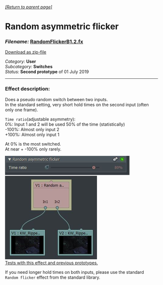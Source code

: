 ﻿*[[Return to parent page]](../../../README.md)*  

# Random asymmetric flicker

### *Filename:* <a href="RandomFlickerB1.2.fx" download>RandomFlickerB1.2.fx</a> 
[Download as zip-file](RandomFlickerB1.2.zip)

*Category:* **User**  
*Subcategory:* **Switches**  
*Status:* **Second prototype** of 01 July 2019  


--------------------------------------------------------------------------

### Effect description: 
Does a pseudo random switch between two inputs.  
In the standard setting, very short hold times on the second input (often only one frame).   
  
`Time ratio`(adjustable asymmetry):  
0%: Input 1 and 2 will be used 50% of the time (statistically)  
-100%: Almost only input 2  
+100%: Almost only input 1  
  
At 0% is the most switched.  
At near + -100% only rarely.  
  
![](IMG/img1.jpg)  
![](IMG/img2.jpg)  
<a href="https://www.lwks.com/index.php?option=com_kunena&func=view&catid=7&id=200836&Itemid=81" target="blank">Tests with this effect and previous prototypes.</a>  

If you need longer hold times on both inputs, please use the standard `Random flicker` effect from the standard library.
